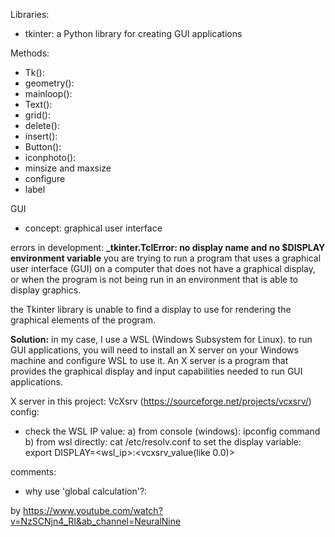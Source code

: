 Libraries:
- tkinter: a Python library for creating GUI applications

Methods:
- Tk():
- geometry():
- mainloop():
- Text():
- grid():
- delete():
- insert():
- Button():
- iconphoto():
- minsize and maxsize
- configure
- label



GUI
- concept: graphical user interface

errors in development:
<b>_tkinter.TclError: no display name and no $DISPLAY environment variable</b>
you are trying to run a program that uses a graphical user interface (GUI) on a computer that does not have a graphical display, or when the program is not being run in an environment that is able to display graphics.

the Tkinter library is unable to find a display to use for rendering the graphical elements of the program.

<b>Solution:</b>
in my case, I use a WSL (Windows Subsystem for Linux). to run GUI applications, you will need to install an X server on your Windows machine and configure WSL to use it. An X server is a program that provides the graphical display and input capabilities needed to run GUI applications.

X server in this project: VcXsrv (https://sourceforge.net/projects/vcxsrv/)
config:
- check the WSL IP value:
a) from console (windows): ipconfig command
b) from wsl directly: cat /etc/resolv.conf
to set the display variable: 
export DISPLAY=<wsl_ip>:<vcxsrv_value(like 0.0)>


comments:
- why use 'global calculation'?:



by https://www.youtube.com/watch?v=NzSCNjn4_RI&ab_channel=NeuralNine